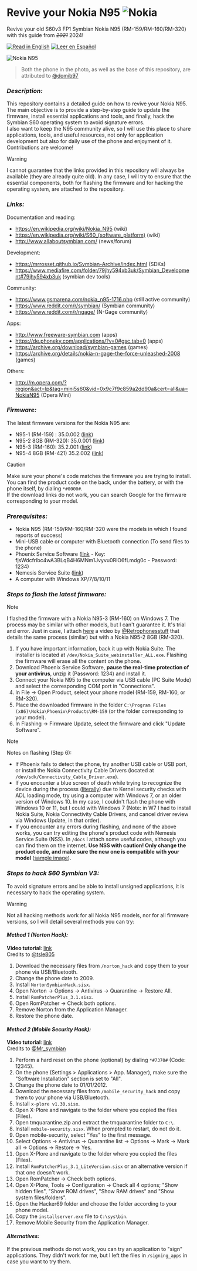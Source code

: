 # Revive your Nokia N95 ![Nokia](https://img.shields.io/badge/Nokia-%23124191.svg?style=for-the-badge&logo=nokia&logoColor=white)

Revive your old S60v3 FP1 Symbian Nokia N95 (RM-159/RM-160/RM-320) with this guide from _~~2021~~_ 2024!

[![Read in English](https://img.shields.io/badge/Read%20in-English-red)](README.md)
[![Leer en Español](https://img.shields.io/badge/Leer%20en-Español-yellow)](README.es.md)


![Nokia N95](https://user-images.githubusercontent.com/27629528/111556514-1a841600-878b-11eb-8063-5d8cac57c0eb.jpg)

> Both the phone in the photo, as well as the base of this repository, are attributed to [@domib97](https://github.com/domib97)

### **_Description:_**

This repository contains a detailed guide on how to revive your Nokia N95. The main objective is to provide a step-by-step guide to update the firmware, install essential applications and tools, and finally, hack the Symbian S60 operating system to avoid signature errors. <br>
I also want to keep the N95 community alive, so I will use this place to share applications, tools, and useful resources, not only for application development but also for daily use of the phone and enjoyment of it.<br>
Contributions are welcome!

> [!WARNING]
> I cannot guarantee that the links provided in this repository will always be available (they are already quite old). In any case, I will try to ensure that the essential components, both for flashing the firmware and for hacking the operating system, are attached to the repository.

### **_Links:_**

Documentation and reading:
- https://en.wikipedia.org/wiki/Nokia_N95 (wiki)
- https://en.wikipedia.org/wiki/S60_(software_platform) (wiki)
- http://www.allaboutsymbian.com/ (news/forum)

Development:
- https://mrrosset.github.io/Symbian-Archive/index.html (SDKs)
- https://www.mediafire.com/folder/79jhy594xb3uk/Symbian_Development#79jhy594xb3uk (symbian dev tools)

Community:
- https://www.gsmarena.com/nokia_n95-1716.php (still active community)
- https://www.reddit.com/r/symbian/ (Symbian community)
- https://www.reddit.com/r/ngage/ (N-Gage community)

Apps:
- http://www.freeware-symbian.com (apps)
- https://de.phoneky.com/applications/?v=0#gsc.tab=0 (apps)
- https://archive.org/download/symbian-games (games)
- https://archive.org/details/nokia-n-gage-the-force-unleashed-2008 (games)

Others:
- http://m.opera.com/?region&act=lp&tag=mini5s60&vid=0x9c7f9c859a2dd90a&cert=all&ua=NokiaN95 (Opera Mini)

### **_Firmware:_**

The latest firmware versions for the Nokia N95 are:
- N95-1 (RM-159) : 35.0.002 ([link](https://www.frendx.com/firmware/download-nokia-n95-rm-159-v35-0-002-stock-firmware-flash-file/))
- N95-2 8GB (RM-320): 35.0.001 ([link](https://www.frendx.com/firmware/download-nokia-n95-rm-320-v35-0-001-stock-firmware-flash-file/))
- N95-3 (RM-160): 35.2.001 ([link](https://www.frendx.com/firmware/download-nokia-n95-3-rm-160-v35-2-001-stock-firmware-flash-file/))
- N95-4 8GB (RM-421) 35.2.002 ([link](https://www.frendx.com/firmware/download-nokia-n95-rm-421-v20-2-005-stock-firmware-flash-file/))

> [!CAUTION]
> Make sure your phone's code matches the firmware you are trying to install. You can find the product code on the back, under the battery, or with the phone itself, by dialing `*#0000#`. <br> If the download links do not work, you can search Google for the firmware corresponding to your model.

### **_Prerequisites:_**

- Nokia N95 (RM-159/RM-160/RM-320 were the models in which I found reports of success)
- Mini-USB cable or computer with Bluetooth connection (To send files to the phone)
- Phoenix Service Software ([link](https://mega.nz/file/tpkEVIhT) - Key: fjsWdcfrlbc4wA3BLqB4H6MNm1Jvyvu0RlO6fLmdg0c - Password: 1234)
- Nemesis Service Suite ([link](https://archive.org/details/nemesis-service-nss))
- A computer with Windows XP/7/8/10/11

### **_Steps to flash the latest firmware:_**

> [!NOTE]
> I flashed the firmware with a Nokia N95-3 (RM-160) on Windows 7. The process may be similar with other models, but I can't guarantee it. It's trial and error. Just in case, I attach [here](https://www.youtube.com/watch?v=BOEaSA_fgTw&t=213s) a video by [@Retrophonesstuff](https://www.youtube.com/@Retrophonesstuff) that details the same process (similar) but with a Nokia N95-2 8GB (RM-320).

1. If you have important information, back it up with Nokia Suite. The installer is located at `/dev/Nokia_Suite_webinstaller_ALL.exe`. Flashing the firmware will erase all the content on the phone.
2. Download Phoenix Service Software, **pause the real-time protection of your antivirus**, unzip it (Password: 1234) and install it.
3. Connect your Nokia N95 to the computer via USB cable (PC Suite Mode) and select the corresponding COM port in "Connections".
4. In File -> Open Product, select your phone model (RM-159, RM-160, or RM-320).
5. Place the downloaded firmware in the folder `C:\Program Files (x86)\Nokia\Phoenix\Products\RM-159` (or the folder corresponding to your model).
6. In Flashing -> Firmware Update, select the firmware and click "Update Software".

> [!NOTE]
> Notes on flashing (Step 6):
> - If Phoenix fails to detect the phone, try another USB cable or USB port, or install the Nokia Connectivity Cable Drivers (located at `/dev/sdk/Connectivity_Cable_Driver.exe`).
> - If you encounter a blue screen of death while trying to recognize the device during the process ([literally](/images/bsod.jpg)) due to Kernel security checks with ADL loading mode, try using a computer with Windows 7, or an older version of Windows 10. In my case, I couldn't flash the phone with Windows 10 or 11, but I could with Windows 7 (Note: in W7 I had to install Nokia Suite, Nokia Connectivity Cable Drivers, and cancel driver review via Windows Update, in that order).
> - If you encounter any errors during flashing, and none of the above works, you can try editing the phone's product code with Nemesis Service Suite (NSS). In `/docs` I attach some useful codes, although you can find them on the internet. **Use NSS with caution! Only change the product code, and make sure the new one is compatible with your model** ([sample image](/images/nss.png)).


### **_Steps to hack S60 Symbian V3:_**

To avoid signature errors and be able to install unsigned applications, it is necessary to hack the operating system.

> [!WARNING]
> Not all hacking methods work for all Nokia N95 models, nor for all firmware versions, so I will detail several methods you can try:


#### **_Method 1 (Norton Hack):_**

**Video tutorial**: [link](https://www.youtube.com/watch?v=rttethei6xg)<br>
Credits to [@tsle805](https://www.youtube.com/@tsle805)

1. Download the necessary files from `/norton_hack` and copy them to your phone via USB/Bluetooth.
2. Change the phone date to 2009.
3. Install `NortonSymbianHack.sisx`.
4. Open Norton -> Options -> Antivirus -> Quarantine -> Restore All.
5. Install `RomPatcherPlus_3.1.sisx`.
6. Open RomPatcher -> Check both options.
7. Remove Norton from the Application Manager.
8. Restore the phone date.

#### **_Method 2 (Mobile Security Hack):_**

**Video tutorial**: [link](https://www.youtube.com/watch?v=UJJICzbk3TA)<br>
Credits to [@Mr_symbian](https://www.youtube.com/@Mr_symbian)

1. Perform a hard reset on the phone (optional) by dialing `*#7370#` (Code: 12345).
2. On the phone (Settings > Applications > App. Manager), make sure the "Software Installation" section is set to "All".
3. Change the phone date to 01/01/2012.
4. Download the necessary files from `/mobile_security_hack` and copy them to your phone via USB/Bluetooth.
5. Install `x-plore v1.30.sisx`.
6. Open X-Plore and navigate to the folder where you copied the files (Files).
7. Open tmquarantine.zip and extract the tmquarantine folder to `C:\`.
8. Install `mobile-security.sisx`. When prompted to restart, do not do it.
9. Open mobile-security, select "Yes" to the first message.
10. Select Options -> Antivirus -> Quarantine list -> Options -> Mark -> Mark all -> Options -> Restore -> Yes.
11. Open X-Plore and navigate to the folder where you copied the files (Files).
12. Install `RomPatcherPlus_3.1_LiteVersion.sisx` or an alternative version if that one doesn't work.
13. Open RomPatcher -> Check both options.
14. Open X-Plore, Tools -> Configuration -> Check all 4 options; "Show hidden files", "Show ROM drives", "Show RAM drives" and "Show system files/folders".
15. Open the Hacker69 folder and choose the folder according to your phone model.
16. Copy the `installserver.exe` file to `C:\sys\bin`.
17. Remove Mobile Security from the Application Manager.

#### **_Alternatives:_**

If the previous methods do not work, you can try an application to "sign" applications. They didn't work for me, but I left the files in `/signing_apps` in case you want to try them.


